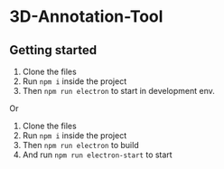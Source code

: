 # 3D-Annotation-Tool

## Getting started
1. Clone the files
2. Run `npm i` inside the project
3. Then `npm run electron` to start in development env.

Or
1. Clone the files
2. Run `npm i` inside the project
3. Then `npm run electron` to build
4. And run `npm run electron-start` to start
